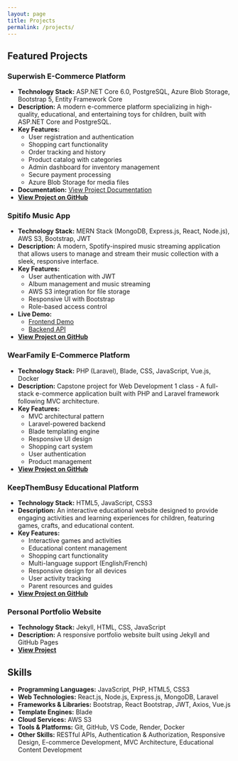 ```yaml
---
layout: page
title: Projects
permalink: /projects/
---
```


## Featured Projects

### Superwish E-Commerce Platform
- **Technology Stack:** ASP.NET Core 6.0, PostgreSQL, Azure Blob Storage, Bootstrap 5, Entity Framework Core
- **Description:** A modern e-commerce platform specializing in high-quality, educational, and entertaining toys for children, built with ASP.NET Core and PostgreSQL.
- **Key Features:**
  - User registration and authentication
  - Shopping cart functionality
  - Order tracking and history
  - Product catalog with categories
  - Admin dashboard for inventory management
  - Secure payment processing
  - Azure Blob Storage for media files
- **Documentation:** [View Project Documentation](https://xuanwgit.github.io/Superwish_FSD04_AppDevII_ASP.NET_Project/)
- **[View Project on GitHub](https://github.com/xuanwgit/Superwish_FSD04_AppDevII_ASP.NET_Project)**

### Spitifo Music App
- **Technology Stack:** MERN Stack (MongoDB, Express.js, React, Node.js), AWS S3, Bootstrap, JWT
- **Description:** A modern, Spotify-inspired music streaming application that allows users to manage and stream their music collection with a sleek, responsive interface.
- **Key Features:**
  - User authentication with JWT
  - Album management and music streaming
  - AWS S3 integration for file storage
  - Responsive UI with Bootstrap
  - Role-based access control
- **Live Demo:** 
  - [Frontend Demo](https://xuanwgit.github.io/Spitifo-Music-App-React)
  - [Backend API](https://spitifo-backend.onrender.com)
- **[View Project on GitHub](https://github.com/xuanwgit/Spitifo-Music-App-React)**

### WearFamily E-Commerce Platform
- **Technology Stack:** PHP (Laravel), Blade, CSS, JavaScript, Vue.js, Docker
- **Description:** Capstone project for Web Development 1 class - A full-stack e-commerce application built with PHP and Laravel framework following MVC architecture.
- **Key Features:**
  - MVC architectural pattern
  - Laravel-powered backend
  - Blade templating engine
  - Responsive UI design
  - Shopping cart system
  - User authentication
  - Product management
- **[View Project on GitHub](https://github.com/xuanwgit/FSD03_WebDev1_WearFamily_JSD)**

### KeepThemBusy Educational Platform
- **Technology Stack:** HTML5, JavaScript, CSS3
- **Description:** An interactive educational website designed to provide engaging activities and learning experiences for children, featuring games, crafts, and educational content.
- **Key Features:**
  - Interactive games and activities
  - Educational content management
  - Shopping cart functionality
  - Multi-language support (English/French)
  - Responsive design for all devices
  - User activity tracking
  - Parent resources and guides
- **[View Project on GitHub](https://github.com/xuanwgit/KeepThemBusy_DDWY)**

### Personal Portfolio Website
- **Technology Stack:** Jekyll, HTML, CSS, JavaScript
- **Description:** A responsive portfolio website built using Jekyll and GitHub Pages
- **[View Project](https://github.com/xuanwgit/PersonalPortfolioWeb)**

## Skills

- **Programming Languages:** JavaScript, PHP, HTML5, CSS3
- **Web Technologies:** React.js, Node.js, Express.js, MongoDB, Laravel
- **Frameworks & Libraries:** Bootstrap, React Bootstrap, JWT, Axios, Vue.js
- **Template Engines:** Blade
- **Cloud Services:** AWS S3
- **Tools & Platforms:** Git, GitHub, VS Code, Render, Docker
- **Other Skills:** RESTful APIs, Authentication & Authorization, Responsive Design, E-commerce Development, MVC Architecture, Educational Content Development 